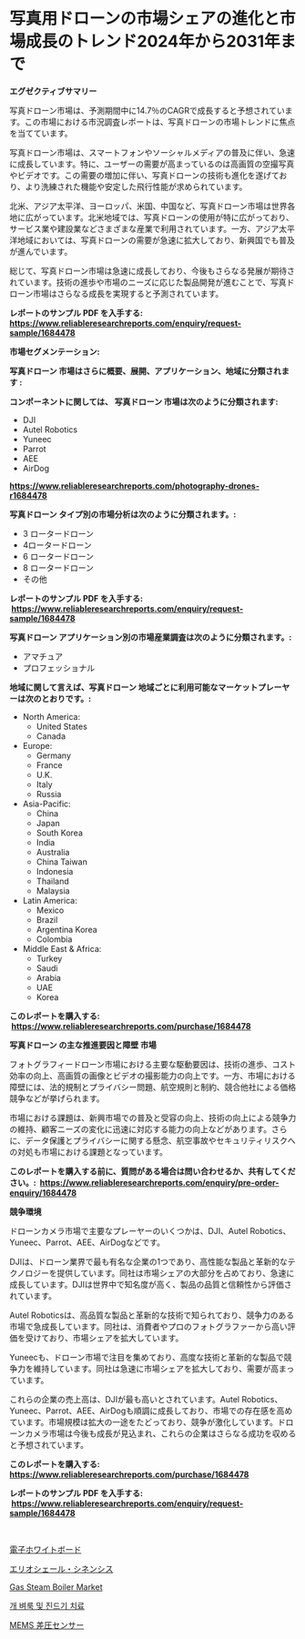 <p><h1>写真用ドローンの市場シェアの進化と市場成長のトレンド2024年から2031年まで</h1></p><p><strong>エグゼクティブサマリー</strong></p>
<p><p>写真ドローン市場は、予測期間中に14.7％のCAGRで成長すると予想されています。この市場における市況調査レポートは、写真ドローンの市場トレンドに焦点を当てています。</p><p>写真ドローン市場は、スマートフォンやソーシャルメディアの普及に伴い、急速に成長しています。特に、ユーザーの需要が高まっているのは高画質の空撮写真やビデオです。この需要の増加に伴い、写真ドローンの技術も進化を遂げており、より洗練された機能や安定した飛行性能が求められています。</p><p>北米、アジア太平洋、ヨーロッパ、米国、中国など、写真ドローン市場は世界各地に広がっています。北米地域では、写真ドローンの使用が特に広がっており、サービス業や建設業などさまざまな産業で利用されています。一方、アジア太平洋地域においては、写真ドローンの需要が急速に拡大しており、新興国でも普及が進んでいます。</p><p>総じて、写真ドローン市場は急速に成長しており、今後もさらなる発展が期待されています。技術の進歩や市場のニーズに応じた製品開発が進むことで、写真ドローン市場はさらなる成長を実現すると予測されています。</p></p>
<p><strong>レポートのサンプル PDF を入手する: <a href="https://www.reliableresearchreports.com/enquiry/request-sample/1684478">https://www.reliableresearchreports.com/enquiry/request-sample/1684478</a></strong></p>
<p><strong>市場セグメンテーション:</strong></p>
<p><strong> 写真ドローン 市場はさらに概要、展開、アプリケーション、地域に分類されます :</strong></p>
<p><strong>コンポーネントに関しては、 写真ドローン 市場は次のように分類されます: &nbsp;</strong></p>
<p><ul><li>DJI</li><li>Autel Robotics</li><li>Yuneec</li><li>Parrot</li><li>AEE</li><li>AirDog</li></ul></p>
<p><strong><a href="https://www.reliableresearchreports.com/photography-drones-r1684478">https://www.reliableresearchreports.com/photography-drones-r1684478</a></strong></p>
<p><strong> 写真ドローン タイプ別の市場分析は次のように分類されます。:</strong></p>
<p><ul><li>3 ロータードローン</li><li>4ロータードローン</li><li>6 ロータードローン</li><li>8 ロータードローン</li><li>その他</li></ul></p>
<p><strong>レポートのサンプル PDF を入手する: &nbsp;<a href="https://www.reliableresearchreports.com/enquiry/request-sample/1684478">https://www.reliableresearchreports.com/enquiry/request-sample/1684478</a></strong></p>
<p><strong> 写真ドローン アプリケーション別の市場産業調査は次のように分類されます。:</strong></p>
<p><ul><li>アマチュア</li><li>プロフェッショナル</li></ul></p>
<p><strong>地域に関して言えば、写真ドローン 地域ごとに利用可能なマーケットプレーヤーは次のとおりです。:</strong></p>
<p><ul>
    <li>
        North America:
        <ul>
            <li>United States</li>
            <li>Canada</li>
        </ul>
    </li>
    <li>
        Europe:
        <ul>
            <li>Germany</li>
            <li>France</li>
            <li>U.K.</li>
            <li>Italy</li>
            <li>Russia</li>
        </ul>
    </li>
    <li>
        Asia-Pacific:
        <ul>
            <li>China</li>
            <li>Japan</li>
            <li>South Korea</li>
            <li>India</li>
            <li>Australia</li>
            <li>China Taiwan</li>
            <li>Indonesia</li>
            <li>Thailand</li>
            <li>Malaysia</li>
        </ul>
    </li>
    <li>
        Latin America:
        <ul>
            <li>Mexico</li>
            <li>Brazil</li>
            <li>Argentina Korea</li>
            <li>Colombia</li>
        </ul>
    </li>
    <li>
        Middle East & Africa:
        <ul>
            <li>Turkey</li>
            <li>Saudi</li>
            <li>Arabia</li>
            <li>UAE</li>
            <li>Korea</li>
        </ul>
    </li>
    </ul></p>
<p><strong>このレポートを購入する: &nbsp;<a href="https://www.reliableresearchreports.com/purchase/1684478">https://www.reliableresearchreports.com/purchase/1684478</a></strong></p>
<p><strong>写真ドローン の主な推進要因と障壁 市場</strong></p>
<p><p>フォトグラフィードローン市場における主要な駆動要因は、技術の進歩、コスト効率の向上、高画質の画像とビデオの撮影能力の向上です。一方、市場における障壁には、法的規制とプライバシー問題、航空規則と制約、競合他社による価格競争などが挙げられます。</p><p>市場における課題は、新興市場での普及と受容の向上、技術の向上による競争力の維持、顧客ニーズの変化に迅速に対応する能力の向上などがあります。さらに、データ保護とプライバシーに関する懸念、航空事故やセキュリティリスクへの対処も市場における課題となっています。</p></p>
<p><strong>このレポートを購入する前に、質問がある場合は問い合わせるか、共有してください。:&nbsp; <a href="https://www.reliableresearchreports.com/enquiry/pre-order-enquiry/1684478">https://www.reliableresearchreports.com/enquiry/pre-order-enquiry/1684478</a></strong></p>
<p><strong>競争環境</strong></p>
<p><p>ドローンカメラ市場で主要なプレーヤーのいくつかは、DJI、Autel Robotics、Yuneec、Parrot、AEE、AirDogなどです。 </p><p>DJIは、ドローン業界で最も有名な企業の1つであり、高性能な製品と革新的なテクノロジーを提供しています。同社は市場シェアの大部分を占めており、急速に成長しています。DJIは世界中で知名度が高く、製品の品質と信頼性から評価されています。 </p><p>Autel Roboticsは、高品質な製品と革新的な技術で知られており、競争力のある市場で急成長しています。同社は、消費者やプロのフォトグラファーから高い評価を受けており、市場シェアを拡大しています。 </p><p>Yuneecも、ドローン市場で注目を集めており、高度な技術と革新的な製品で競争力を維持しています。同社は急速に市場シェアを拡大しており、需要が高まっています。 </p><p>これらの企業の売上高は、DJIが最も高いとされています。Autel Robotics、Yuneec、Parrot、AEE、AirDogも順調に成長しており、市場での存在感を高めています。市場規模は拡大の一途をたどっており、競争が激化しています。ドローンカメラ市場は今後も成長が見込まれ、これらの企業はさらなる成功を収めると予想されています。</p></p>
<p><strong>このレポートを購入する: &nbsp; <a href="https://www.reliableresearchreports.com/purchase/1684478">https://www.reliableresearchreports.com/purchase/1684478</a></strong></p>
<p><strong>レポートのサンプル PDF を入手する: &nbsp;<a href="https://www.reliableresearchreports.com/enquiry/request-sample/1684478">https://www.reliableresearchreports.com/enquiry/request-sample/1684478</a></strong><strong></strong></p>
<p>&nbsp;</p>
<p><p><a href="https://github.com/Sophiaard2003/Market-Research-Report-List-1/blob/main/338618932070.md">電子ホワイトボード</a></p><p><a href="https://medium.com/@jordanilliamson678678/%E8%9F%B9%E3%81%AE%E5%B8%82%E5%A0%B4%E3%83%AC%E3%83%9D%E3%83%BC%E3%83%88%E3%81%AB%E3%82%88%E3%82%8B%E3%81%A8-%E3%81%93%E3%81%AE%E5%B8%82%E5%A0%B4%E3%81%AE%E6%9C%80%E6%96%B0%E3%81%AE%E3%83%88%E3%83%AC%E3%83%B3%E3%83%89%E3%81%A8%E6%88%90%E9%95%B7%E6%A9%9F%E4%BC%9A%E3%81%8C%E6%98%8E%E3%82%89%E3%81%8B%E3%81%AB%E3%81%AA%E3%81%A3%E3%81%A6%E3%81%84%E3%81%BE%E3%81%99-8e8ae084b73f">エリオシェール・シネンシス</a></p><p><a href="https://github.com/brenzgnarento/Market-Research-Report-List-2/blob/main/gas-steam-boiler-market.md">Gas Steam Boiler Market</a></p><p><a href="https://medium.com/@bricebeahan2023/%EA%B0%9C-%EB%B2%BC%EB%A3%A9-%EB%B0%8F-%EC%A7%84%EB%93%9C%EA%B8%B0-%EC%B9%98%EB%A3%8C-%EC%8B%9C%EC%9E%A5-%EC%A0%90%EC%9C%A0%EC%9C%A8-%EC%A7%84%ED%99%94-%EB%B0%8F-%EC%8B%9C%EC%9E%A5-%EC%84%B1%EC%9E%A5-%ED%8A%B8%EB%A0%8C%EB%93%9C-2024-2031-aa8d91e248e0">개 벼룩 및 진드기 치료</a></p><p><a href="https://medium.com/@billyarton5656871/%E6%AC%A1%E3%81%AE%E6%96%87%E7%AB%A0%E3%82%92%E6%97%A5%E6%9C%AC%E8%AA%9E%E3%81%AB%E7%BF%BB%E8%A8%B3%E3%81%97%E3%81%A6%E3%81%8F%E3%81%A0%E3%81%95%E3%81%84-mems%E3%83%87%E3%82%A3%E3%83%95%E3%82%A1%E3%83%AC%E3%83%B3%E3%82%B7%E3%83%A3%E3%83%AB%E5%9C%A7%E5%8A%9B%E3%82%BB%E3%83%B3%E3%82%B5%E3%83%BC%E3%81%AE%E3%82%B7%E3%82%A7%E3%82%A2%E3%81%AE%E9%80%B2%E5%8C%96%E3%81%A8%E5%B8%82%E5%A0%B4%E6%88%90%E9%95%B7%E3%83%88%E3%83%AC%E3%83%B3%E3%83%892024%E5%B9%B4-2031%E5%B9%B4-bffe37bae13a">MEMS 差圧センサー</a></p></p>